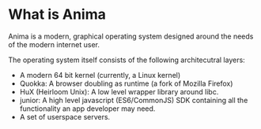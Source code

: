 # What is Anima

Anima is a modern, graphical operating system designed around the needs of the modern internet  user.

The operating system itself consists of the following architecutral layers:

* A modern 64 bit kernel (currently, a Linux kernel)
* Quokka: A browser doubling as runtime (a fork of Mozilla Firefox)
* HuX (Heirloom Unix): A low level wrapper library around  libc.
* junior: A high level javascript (ES6/CommonJS) SDK containing all the functionality an app developer may need. 
* A  set of userspace servers.
